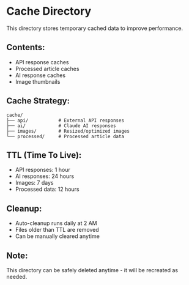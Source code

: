 # Cache Directory

This directory stores temporary cached data to improve performance.

## Contents:
- API response caches
- Processed article caches
- AI response caches
- Image thumbnails

## Cache Strategy:
```
cache/
├── api/           # External API responses
├── ai/            # Claude AI responses
├── images/        # Resized/optimized images
└── processed/     # Processed article data
```

## TTL (Time To Live):
- API responses: 1 hour
- AI responses: 24 hours
- Images: 7 days
- Processed data: 12 hours

## Cleanup:
- Auto-cleanup runs daily at 2 AM
- Files older than TTL are removed
- Can be manually cleared anytime

## Note:
This directory can be safely deleted anytime - it will be recreated as needed.